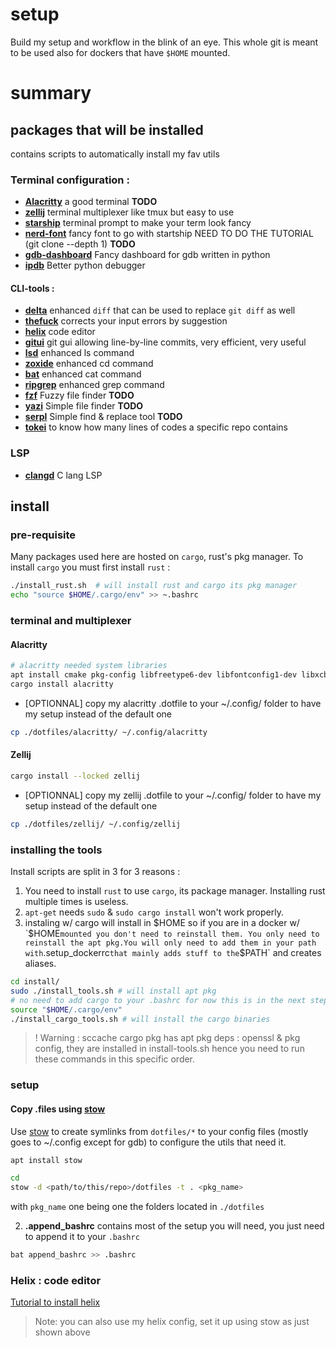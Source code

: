 # setup
Build my setup and workflow in the blink of an eye.
This whole git is meant to be used also for dockers that have `$HOME` mounted.

# summary
## packages that will be installed

contains scripts to automatically install my fav utils

### Terminal configuration : 
 - **[Alacritty](https://github.com/alacritty/alacritty)** a good terminal **TODO**
 - **[zellij](https://github.com/zellij-org/zellij/)** terminal multiplexer like tmux but easy to use
 - **[starship](starship.rs/)** terminal prompt to make your term look fancy
 - **[nerd-font](https://github.com/ryanoasis/nerd-fonts)** fancy font to go with startship NEED TO DO THE TUTORIAL (git clone --depth 1) **TODO**
 - **[gdb-dashboard](https://github.com/cyrus-and/gdb-dashboard)** Fancy dashboard for gdb written in python
 - **[ipdb](https://pypi.org/project/ipdb/)** Better python debugger

#### CLI-tools :
 - **[delta](https://github.com/dandavison/delta/)** enhanced `diff` that can be used to replace `git diff` as well
 - **[thefuck](https://github.com/nvbn/thefuck)** corrects your input errors by suggestion
 - **[helix](https://github.com/helix-editor/)** code editor
 - **[gitui](https://github.com/extrawurst/gitui)** git gui allowing line-by-line commits, very efficient, very useful
 - **[lsd](https://github.com/Peltoche/lsd)** enhanced ls command
 - **[zoxide](https://github.com/ajeetdsouza/zoxide)** enhanced cd command
 - **[bat](https://github.com/sharkdp/bat)** enhanced cat command
 - **[ripgrep](https://github.com/BurntSushi/ripgrep)** enhanced grep command
 - **[fzf](https://github.com/junegunn/fzf)** Fuzzy file finder **TODO**
 - **[yazi](https://github.com/sxyazi/yazi)** Simple file finder **TODO**
 - **[serpl](https://github.com/yassinebridi/serpl)** Simple find & replace tool **TODO**
 - **[tokei](https://github.com/XAMPPRocky/tokei)** to know how many lines of codes a specific repo contains

### LSP
- **[clangd](https://github.com/clangd/clangd)** C lang LSP

## install

### pre-requisite
Many packages used here are hosted on `cargo`, rust's pkg manager. To install `cargo` you must first install `rust` : 
```bash
./install_rust.sh  # will install rust and cargo its pkg manager
echo "source $HOME/.cargo/env" >> ~.bashrc
```

### terminal and multiplexer

#### Alacritty
```bash
# alacritty needed system libraries
apt install cmake pkg-config libfreetype6-dev libfontconfig1-dev libxcb-xfixes0-dev libxkbcommon-dev python3
cargo install alacritty
```
- [OPTIONNAL] copy my alacritty .dotfile to your ~/.config/ folder to have my setup instead of the default one
```bash
cp ./dotfiles/alacritty/ ~/.config/alacritty
```

#### Zellij
```bash
cargo install --locked zellij
```
- [OPTIONNAL] copy my zellij .dotfile to your ~/.config/ folder to have my setup instead of the default one
```bash
cp ./dotfiles/zellij/ ~/.config/zellij
```

### installing the tools
Install scripts are split in 3 for 3 reasons : 
1. You need to install `rust` to use `cargo`, its package manager. Installing rust multiple times is useless.
2. `apt-get` needs `sudo` & `sudo cargo install` won't work properly.
3. instaling w/ cargo will install in $HOME so if you are in a docker w/ `$HOME` mounted you don't need to reinstall them. You only need to reinstall the apt pkg.You will only need to add them in your path with `.setup_dockerrc` that mainly adds stuff to the `$PATH` and creates aliases.

```bash
cd install/
sudo ./install_tools.sh # will install apt pkg
# no need to add cargo to your .bashrc for now this is in the next step
source "$HOME/.cargo/env"
./install_cargo_tools.sh # will install the cargo binaries
```

>! Warning : 
sccache cargo pkg has apt pkg deps : openssl & pkg config, they are installed in install-tools.sh hence you need to run these commands in this specific order.



### setup 
#### Copy .files using [stow](https://www.gnu.org/software/stow/manual/stow.html#Introduction) 
Use [stow](https://www.gnu.org/software/stow/manual/stow.html#Introduction) to create symlinks from `dotfiles/*` to your config files (mostly goes to ~/.config except for gdb) to configure the utils that need it.
```bash
apt install stow
```
```bash
cd
stow -d <path/to/this/repo>/dotfiles -t . <pkg_name>
```
with `pkg_name` one being one the folders located in `./dotfiles`
 
2. **.append_bashrc** contains most of the setup you will need, you just need to append it to your `.bashrc`
```bash
bat append_bashrc >> .bashrc
```
### Helix : code editor
[Tutorial to install helix](https://docs.helix-editor.com/install.html)
> Note: you can also use my helix config, set it up using stow as just shown above

